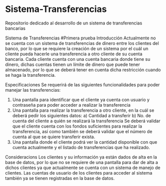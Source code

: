 # Sistema-Transferencias
Repositorio dedicado al desarrollo de un sistema de transferencias bancarias

Sistema de Transferencias
#Primera prueba
Introducción
Actualmente no se cuenta con un sistema de transferencias de dinero entre los clientes del banco, por lo que se requiere la creación de un sistema por el cuál un cliente pueda hacerle una transferencia a otro cliente de su cuenta bancaria.
Cada cliente cuenta con una cuenta bancaria donde tiene su dinero, dichas cuentas tienen un límite de dinero que puede tener almacenado, por lo que se deberá tener en cuenta dicha restricción cuando se haga la transferencia.

Especificaciones
Se requerirá de las siguientes funcionalidades para poder manejar las transferencias:
1)	Una pantalla para identificar que el cliente ya cuenta con usuario y contraseña para poder acceder a realizar la transferencia
2)	Una pantalla para realizar la transferencia a otro cliente, en la cuál se deberá pedir los siguientes datos:
a)	Cantidad a transferir
b)	No. de cuenta del cliente a quién se realizará la transferencia
Se deberá validar que el cliente cuenta con los fondos suficientes para realizar la transferencia, así como también se deberá validar que el número de cuenta al que se quiere transferir exista.
3)	Una pantalla donde el cliente podrá ver la cantidad disponible con que cuenta actualmente y el listado de transferencias que ha realizado.

Consideracions
Los clientes y su información ya están dados de alta en la base de datos, por lo que no se requiere de una pantalla para dar de alta a dichos clientes ya que actualmente se cuenta con un sistema de manejo de clientes.
Las cuentas de usuario de los clientes para acceder al sistema también ya se tienen registradas en la base de datos.
